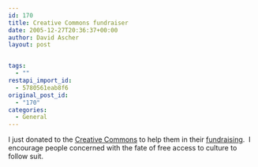 ```yaml
---
id: 170
title: Creative Commons fundraiser
date: 2005-12-27T20:36:37+00:00
author: David Ascher
layout: post


tags:
  - ""
restapi_import_id:
  - 5780561eab8f6
original_post_id:
  - "170"
categories:
  - General
---
```

I just donated to the [Creative Commons](http://creativecommons.org/) to help them in their [fundraising](http://creativecommons.org/support/).&nbsp; I encourage people concerned with the fate of free access to culture to follow suit.